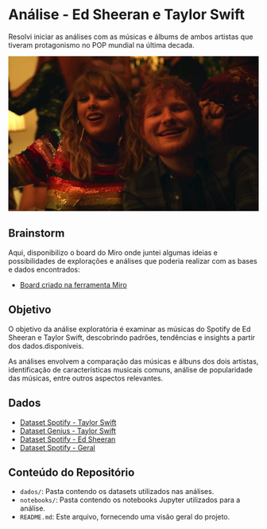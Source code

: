 # Análise - Ed Sheeran e Taylor Swift

Resolvi iniciar as análises com as músicas e álbums de ambos artistas que tiveram protagonismo no POP mundial na última decada.

![Ed e Taylor](https://github.com/luiz-prado/analises_exploratorias/blob/5f124b7a227dd99332f35a942bfcc43c80032fd0/taylor_spotify/dados/ed_taylor.png)

## Brainstorm

Aqui, disponibilizo o board do Miro onde juntei algumas ideias e possibilidades de explorações e análises que poderia realizar com as bases e dados encontrados:

- [Board criado na ferramenta Miro](https://miro.com/welcomeonboard/MXZQbzk4R3MyRXFpR3lLamtMbWJ3cnc2TlhaRlI4VDZrdDhVQVQydDRDMHhONUEwY0lDNExaODNkd09KTWx1V3wzMDc0NDU3MzU2MzY5MDM0ODMyfDI=?share_link_id=50352200730)

## Objetivo

O objetivo da análise exploratória é examinar as músicas do Spotify de Ed Sheeran e Taylor Swift, descobrindo padrões, tendências e insights a partir dos dados.disponíveis.

As análises envolvem a comparação das músicas e álbuns dos dois artistas, identificação de características musicais comuns, análise de popularidade das músicas, entre outros aspectos relevantes.

## Dados

- [Dataset Spotify - Taylor Swift](https://www.kaggle.com/datasets/jarredpriester/taylor-swift-spotify-dataset)
- [Dataset Genius - Taylor Swift](https://www.kaggle.com/datasets/madroscla/taylor-swift-released-song-discography-genius)
- [Dataset Spotify - Ed Sheeran](https://www.kaggle.com/datasets/jarredpriester/ed-sheeran-spotify-dataset)
- [Dataset Spotify - Geral](https://www.kaggle.com/datasets/maharshipandya/-spotify-tracks-dataset)

## Conteúdo do Repositório

- `dados/`: Pasta contendo os datasets utilizados nas análises.
- `notebooks/`: Pasta contendo os notebooks Jupyter utilizados para a análise.
- `README.md`: Este arquivo, fornecendo uma visão geral do projeto.

